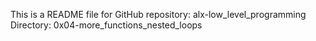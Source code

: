 This is a README file for 
GitHub repository: alx-low_level_programming
Directory: 0x04-more_functions_nested_loops
